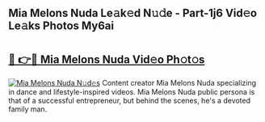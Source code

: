 ## Mia Melons Nuda Le𝚊k𝚎d N𝚞𝚍e - Part-1j6 Vid𝚎o Le𝚊ks Photos My6ai

# <h2><a href="http://fbc3y35.evod.top/?m=Mia+Melons+Nuda">🔗 👉🔴 Mia Melons Nuda Vid𝚎o Ph𝚘t𝚘s</a></h2>

[![Mia Melons Nuda N𝚞d𝚎s](https://i.imgur.com/8V9OHl7.gif)](http://fbc3y35.evod.top/?m=Mia+Melons+Nuda)
Content creator Mia Melons Nuda specializing in dance and lifestyle-inspired videos. Mia Melons Nuda public persona is that of a successful entrepreneur, but behind the scenes, he's a devoted family man. 
